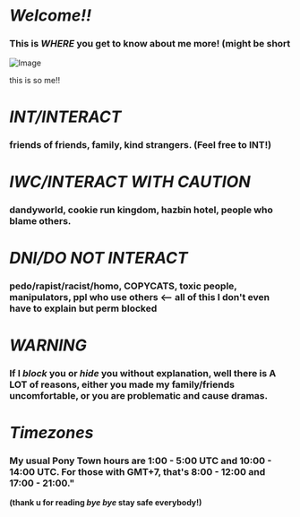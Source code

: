 # ***Welcome!!***
  ### This is *WHERE* you get to know about me more! (might be short




![Image](https://github.com/user-attachments/assets/6406523d-a663-4481-9d81-fafbd04defa6)





this is so me!!
# ***INT/INTERACT***
  ### friends of friends, family, kind strangers. (Feel free to INT!)

# ***IWC/INTERACT WITH CAUTION***
  ### dandyworld, cookie run kingdom, hazbin hotel, people who blame others.

# ***DNI/DO NOT INTERACT***
  ### pedo/rapist/racist/homo, **COPYCATS**, toxic people, manipulators, ppl who use others <-- all of this I don't even have to explain but perm blocked

# ***WARNING***
  ### If I *block* you or *hide* you without explanation, well there is A LOT of reasons, either you made my family/friends uncomfortable, or you are problematic and cause dramas.

# ***Timezones***
 ### My usual Pony Town hours are 1:00 - 5:00 UTC and 10:00 - 14:00 UTC. For those with GMT+7, that's 8:00 - 12:00 and 17:00 - 21:00."

**(thank u for reading *bye bye* stay safe everybody!)**
